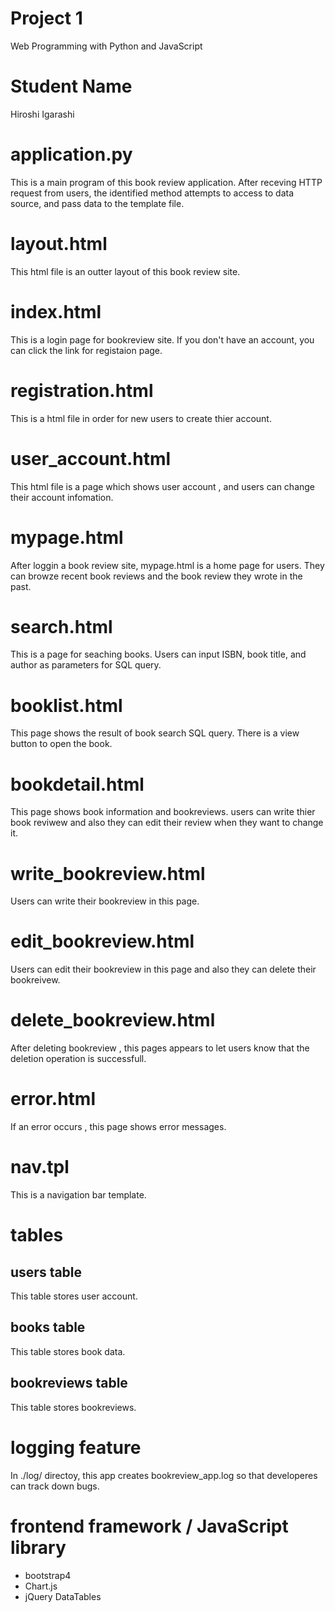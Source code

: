 # Project 1
Web Programming with Python and JavaScript

# Student Name
Hiroshi Igarashi

# application.py  
This is a main program of this book review application.
After receving HTTP request from users, the identified method attempts to access to data source, and pass data to the template file.

# layout.html
This html file is an outter layout of this book review site.

# index.html  
This is a login page for bookreview site.
If you don't have an account, you can click the link for registaion page.

# registration.html
This is a html file in order for new users to create thier account.

# user_account.html
This html file is a page which shows user account , and users can change their account infomation.

# mypage.html
After loggin a book review site, mypage.html is a home page for users.
They can browze recent book reviews and the book review they wrote in the past.

# search.html
This is a page for seaching books. Users can input ISBN, book title, and author as parameters for SQL query.

# booklist.html
This page shows the result of book search SQL query.
There is a view button to open the book.

# bookdetail.html
This page shows book information and bookreviews.
users can write thier book reviwew and also they can edit their review when they want to change it.

# write_bookreview.html
Users can write their bookreview in this page.

# edit_bookreview.html
Users can edit their bookreview in this page and also they can delete their bookreivew.

# delete_bookreview.html
After deleting bookreview , this pages appears to let users know that the deletion operation is successfull.

# error.html
If an error occurs , this page shows error messages.

# nav.tpl
This is a navigation bar template.

# tables
## users table
This table stores user account. 

## books table
This table stores book data.

## bookreviews table
This table stores bookreviews.

# logging feature
In ./log/ directoy, this app creates bookreview_app.log so that developeres can track down bugs.

# frontend framework / JavaScript library
- bootstrap4
- Chart.js
- jQuery DataTables
